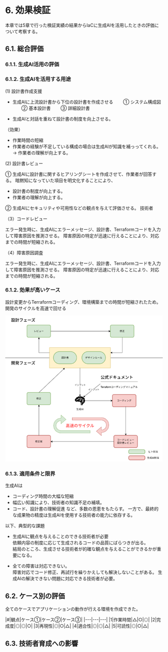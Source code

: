 # 6. 効果検証

本章では5章で行った検証実績の結果からIaCに生成AIを活用したときの評価について考察する。

## 6.1. 総合評価

### 6.1.1. 生成AI活用の評価


### 6.1.2. 生成AIを活用する用途

(1) 設計書作成支援

- 生成AIに上流設計書から下位の設計書を作成させる
　　① システム構成図
　　② 基本設計書
　　③ 詳細設計書

- 生成AIと対話を重ねて設計書の制度を向上させる。

（効果）

- 作業時間の短縮
- 作業者の経験が不足している構成の場合は生成AIが知識を補っってくれる。
  → 作業者の理解が向上する。

(2) 設計書レビュー

① 生成AIに設計書に関するヒアリングシートを作成させて、作業者が回答する。
   暗黙知になっていた項目を明文化することにより、
   - 設計書の制度が向上する。
   - 作業者の理解が向上する。

② 生成AIにセキュリティや可用性などの観点を与えて評価させる。
   技術者

（3）コードレビュー

エラー発生時に、生成AIにエラーメッセージ、設計書、Terraformコードを入力して障害原因を推測させる。
障害原因の特定が迅速に行えることにより、対応までの時間が短縮される。


（4）障害原因調査

エラー発生時に、生成AIにエラーメッセージ、設計書、Terraformコードを入力して障害原因を推測させる。
障害原因の特定が迅速に行えることにより、対応までの時間が短縮される。

### 6.1.2. 効果が高いケース

設計変更からTerraformコーディング、環境構築までの時間が短縮されたため。開発のサイクルを高速で回せる

![](20250813153728.png)


### 6.1.3. 適用条件と限界

生成AIは
- コーディング時間の大幅な短縮
- 幅広い知識により、技術者の知識不足の補填。
- コード、設計書の理解促進
など、多数の恩恵をもたらす。
一方で、最終的な成果物の精度は生成AIを使用する技術者の能力に依存する。

以下、典型的な課題

- 生成AIに観点を与えることのできる技術者が必要  
  依頼内容の制度に応じて生成されるコードの品質にばらつきが出る。  
  結局のところ、生成させる技術者が的確な観点を与えることができるかが重要になる。  

- 全ての障害は対応できない。  
  障害対応でコード修正、再試行を繰りかえしても解決しないことがある。
  生成AIの解決できない問題に対応できる技術者が必要。

## 6.2. ケース別の評価

全てのケースでアプリケーションの動作が行える環境を作成できた。

|#|観点|ケース①|ケース②|ケース③|
|---|---|---|
|1|作業時間|△|○|◎|
|2|完成度|◎|◎|○|
|3|再現性|◎|○|△|
|4|適合性|◎|◎|△|
|5|可読性|◎|○|△|

## 6.3. 技術者育成への影響

